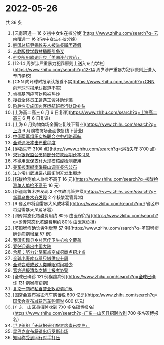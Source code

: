 # 2022-05-26

共 36 条

<!-- BEGIN -->
<!-- 最后更新时间 Thu May 26 2022 17:11:38 GMT+0800 (China Standard Time) -->

1. [云南昭通一 16 岁初中女生在校分娩](https://www.zhihu.com/search?q=云南昭通一 16 岁初中女生在校分娩)
1. [韩国总统尹锡悦夫人被举报履历造假](https://www.zhihu.com/search?q=韩国总统尹锡悦夫人被举报履历造假)
1. [人教版数学教材插图引争议](https://www.zhihu.com/search?q=人教版数学教材插图引争议)
1. [外交部用歌词回应「美国涉台言论」](https://www.zhihu.com/search?q=外交部用歌词回应「美国涉台言论」)
1. [12-14 周岁涉严重暴力犯罪原则上送入专门学校](https://www.zhihu.com/search?q=12-14
   周岁涉严重暴力犯罪原则上送入专门学校)
1. [CNN 向环球时报承认报道不实](https://www.zhihu.com/search?q=CNN 向环球时报承认报道不实)
1. [肯德基回应可达鸭被热炒](https://www.zhihu.com/search?q=肯德基回应可达鸭被热炒)
1. [搜狐全体员工遭遇工资补助诈骗](https://www.zhihu.com/search?q=搜狐全体员工遭遇工资补助诈骗)
1. [阶段性实施国内客运航班运行财政补贴](https://www.zhihu.com/search?q=阶段性实施国内客运航班运行财政补贴)
1. [上海高二高三 6 月 6 日复课](https://www.zhihu.com/search?q=上海高二高三 6 月 6 日复课)
1. [上海 6 月购物商场全面恢复线下营业](https://www.zhihu.com/search?q=上海 6 月购物商场全面恢复线下营业)
1. [中俄两军组织实施联合空中战略巡航](https://www.zhihu.com/search?q=中俄两军组织实施联合空中战略巡航)
1. [全球通胀冲击严重程度](https://www.zhihu.com/search?q=全球通胀冲击严重程度)
1. [沪指失守 3100 点](https://www.zhihu.com/search?q=沪指失守 3100 点)
1. [央行银保监会支持部分贷款延期还本付息](https://www.zhihu.com/search?q=央行银保监会支持部分贷款延期还本付息)
1. [不得用医保支付大规模核酸检测费用](https://www.zhihu.com/search?q=不得用医保支付大规模核酸检测费用)
1. [美军核潜艇南海撞山调查报告公布](https://www.zhihu.com/search?q=美军核潜艇南海撞山调查报告公布)
1. [江苏常州武进区花园街附近发生爆炸](https://www.zhihu.com/search?q=江苏常州武进区花园街附近发生爆炸)
1. [核酸检测单人单检不高于 16 元](https://www.zhihu.com/search?q=核酸检测单人单检不高于 16 元)
1. [新疆乌鲁木齐发现 2 个核酸混管异常](https://www.zhihu.com/search?q=新疆乌鲁木齐发现 2 个核酸混管异常)
1. [9 省区市将迎雷暴大风或冰雹](https://www.zhihu.com/search?q=9 省区市将迎雷暴大风或冰雹)
1. [网传常态化核酸费用约 80％ 由医保负担](https://www.zhihu.com/search?q=网传常态化核酸费用约 80％ 由医保负担)
1. [英国猴痘确诊病例增至 57 例](https://www.zhihu.com/search?q=英国猴痘确诊病例增至 57 例)
1. [我国实现县乡村医疗卫生机构全覆盖](https://www.zhihu.com/search?q=我国实现县乡村医疗卫生机构全覆盖)
1. [爱彼迎退出中国大陆](https://www.zhihu.com/search?q=爱彼迎退出中国大陆)
1. [合肥：努力让隔离点变成招商点招才点](https://www.zhihu.com/search?q=合肥：努力让隔离点变成招商点招才点)
1. [全球小麦库存量只够供应十周](https://www.zhihu.com/search?q=全球小麦库存量只够供应十周)
1. [全球变暖或致人类睡眠时间减少](https://www.zhihu.com/search?q=全球变暖或致人类睡眠时间减少)
1. [官方通报清华女博士报考协警](https://www.zhihu.com/search?q=官方通报清华女博士报考协警)
1. [全球已确诊 131 例猴痘病例](https://www.zhihu.com/search?q=全球已确诊 131 例猴痘病例)
1. [北京一网吧私自营业致疫情扩散](https://www.zhihu.com/search?q=北京一网吧私自营业致疫情扩散)
1. [国常会宣布减征汽车购置税 600 亿元](https://www.zhihu.com/search?q=国常会宣布减征汽车购置税 600 亿元)
1. [广东一山区县招聘收到 700 多名硕博报名](https://www.zhihu.com/search?q=广东一山区县招聘收到 700 多名硕博报名)
1. [世卫组织「无证据表明猴痘病毒已变异」](https://www.zhihu.com/search?q=世卫组织「无证据表明猴痘病毒已变异」)
1. [星巴克宣布将退出俄罗斯市场](https://www.zhihu.com/search?q=星巴克宣布将退出俄罗斯市场)
1. [知网称受到同行对手打压](https://www.zhihu.com/search?q=知网称受到同行对手打压)

<!-- END -->
